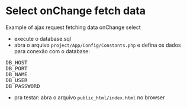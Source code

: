 # Select onChange fetch data
Example of ajax request fetching data onChange select


- execute o database.sql
- abra o arquivo `project/App/Config/Constants.php` e defina os dados para conexão com o database:
<pre>
DB_HOST    
DB_PORT    
DB_NAME    
DB_USER    
DB_PASSWORD
</pre>
- pra testar: abra o arquivo `public_html/index.html` no browser

